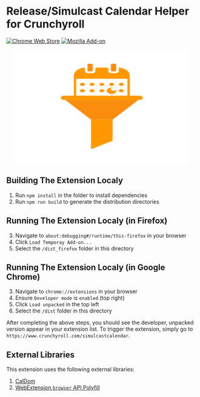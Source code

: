 # Release/Simulcast Calendar Helper for Crunchyroll

[![Chrome Web Store](https://img.shields.io/chrome-web-store/v/epkclcbkefpikbpopcpjjlbajhnglged?color=orange&label=Chrome%20Extension&logo=Google%20Chrome&logoColor=orange&style=flat-square)](https://chrome.google.com/webstore/detail/epkclcbkefpikbpopcpjjlbajhnglged)
[![Mozilla Add-on](https://img.shields.io/amo/v/8f010de3-24bd-4bdf-9317-f6498684d29d?color=orange&label=Firefox%20Addon&logo=Firefox&logoColor=orange&style=flat-square)](https://addons.mozilla.org/en-US/firefox/addon/release-calendar-filter-for-cr/)

<p align="center">
  <img width="460" height="300" alt="Logo; A calendar going through a filter cone" src="/promo/icon.svg?raw=true&sanitize=true">
</p>

## Building The Extension Localy

1. Run `npm install` in the folder to install dependencies
2. Run `npm run build` to generate the distribution directories

## Running The Extension Localy (in Firefox)

3. Navigate to `about:debugging#/runtime/this-firefox` in your browser
4. Click `Load Temporay Add-on...`
5. Select the `/dist_firefox` folder in this directory

## Running The Extension Localy (in Google Chrome)

3. Navigate to `chrome://extensions` in your browser
4. Ensure `Developer mode` is `enabled` (top right)
5. Click `Load unpacked` in the top left
6. Select the `/dist` folder in this directory

After completing the above steps, you should see the developer, unpacked version appear in your extension list. To trigger the extension, simply go to `https://www.crunchyroll.com/simulcastcalendar`.

## External Libraries

This extension uses the following external libraries:

1. [CalDom](https://github.com/dumijay/CalDOM/)
2. [WebExtension `browser` API Polyfill](https://github.com/mozilla/webextension-polyfill/)
